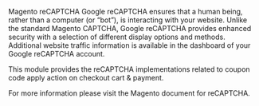 Magento reCAPTCHA
Google reCAPTCHA ensures that a human being, rather than a computer (or “bot”), is interacting with your website. Unlike the standard Magento CAPTCHA, Google reCAPTCHA provides enhanced security with a selection of different display options and methods. Additional website traffic information is available in the dashboard of your Google reCAPTCHA account.

This module provides the reCAPTCHA implementations related to coupon code apply action on checkout cart & payment.

For more information please visit the Magento document for reCAPTCHA.
